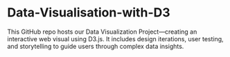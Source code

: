# Data-Visualisation-with-D3
This GitHub repo hosts our Data Visualization Project—creating an interactive web visual using D3.js. It includes design iterations, user testing, and storytelling to guide users through complex data insights.
